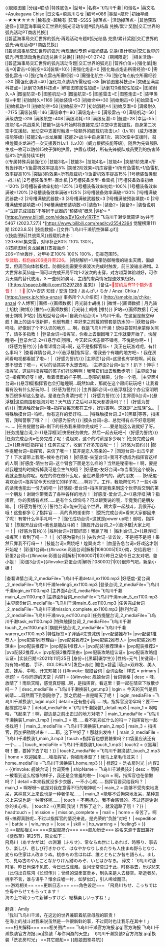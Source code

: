 {{舰娘图鉴
|分组=联动
|特殊底色=
|型号=
|名称=飞鸟川千濑
|和谐名=
|英文名=Asukagawa Chise
|日文名=飛鳥川ちせ
|编号=086
|类型=航母
|初始星级=★★★☆☆☆
|稀有度=超稀有
|阵营=SSSS
|掉落点=
|活动掉落点=
|其他获取途径=[[碧蓝海事局交汇世界的弧光活动专题#弧光结晶 兑换/累计奖励|交汇世界的弧光活动PT商店兑换]]<br>[[碧蓝海事局交汇世界的弧光·再现活动专题#弧光结晶 兑换/累计奖励|交汇世界的弧光·再现活动PT商店兑换]]<br>[[碧蓝海事局交汇世界的弧光·再现活动专题 #弧光结晶 兑换/累计奖励|交汇世界的弧光·再现活动角色自选兑换卡兑换]]
|耗时=01:37:42（期间限定）
|相关活动=[[碧蓝海事局交汇世界的弧光活动专题|交汇世界的弧光]]
|营养价值={{强化值|炮击=0|雷击=0|航空=63|装填=10}}
|需强化炮击=0
|强化每点炮击所需经验=0
|需强化雷击=0
|强化每点雷击所需经验=0
|需强化航空=76
|强化每点航空所需经验=30
|需强化装填=40
|强化每点装填所需经验=35
|解锁图鉴科技点=
|突破至满星科技点=
|达到120级科技点=
|解锁图鉴属性加成=
|达到120级属性加成=
|图鉴耐久=A
|图鉴防空=B
|图鉴机动=B
|图鉴航空=S
|图鉴雷击=E
|图鉴炮击=E
|装甲类型=中型
|初始耐久=1169
|初始装填=53
|初始命中=30
|初始炮击=0
|初始雷击=0
|初始机动=11
|初始防空=58
|初始航空=77
|初始消耗=4
|初始反潜=0
|满级耐久=7175
|满级装填=146
|满级命中=90
|满级炮击=0
|满级雷击=0
|满级机动=50
|满级防空=316
|满级航空=408
|满级消耗=13
|满级反潜=0
|航速=28
|幸运=55
|技能1名=共战乘风
|技能1=战斗开始时将直接完成1次空中支援加载，自身第二次空中支援起，发动空中支援时触发一轮额外的舰载机攻击Lv.1（Lv.10）(威力根据技能等级)
|技能2名=炎龙展翼
|技能2=战斗中自身第1次、第3次空中支援时，召唤煌翼炎龙进行一次支援轰炸Lv.1（Lv.10）(威力根据技能等级)，随后为先锋舰队生成一枚可以防御15枚子弹的护盾，护盾存续时，所有先锋舰队成员受到的伤害降低8%(护盾持续10秒)<br>{{专属特殊兵装强化}}
|技能3名=
|技能3=
|技能4名=
|技能4=
|突破1阶效果=所有轰炸机+1/鱼雷机效率提高5%
|突破2阶效果=机库容量+1/所有鱼雷机+1/鱼雷机效率提高10%
|突破3阶效果=所有舰载机+1/鱼雷机效率提高15%
|1号槽装备类型=战斗机
|2号槽装备类型=轰炸机
|3号槽装备类型=鱼雷机
|1号槽装备效率初始=120%
|2号槽装备效率初始=125%
|3号槽装备效率初始=100%
|1号槽装备效率满破=120%
|2号槽装备效率满破=125%
|3号槽装备效率满破=130%
|1号槽满破武器数=2
|2号槽满破武器数=3
|3号槽满破武器数=3
|1号槽满破预装填数=0
|2号槽满破预装填数=0
|3号槽满破预装填数=0
|装备1=
|装备2=
|装备3=
|装备说明=“立即完成加载”不等同于武器的“预装填”概念
|评价=
*[https://www.bilibili.com/video/BV1Gx4y1R7PY 飞鸟川千濑专武简评 by井号5467 (2023.7.27)]
*[https://www.bilibili.com/read/cv25542394 觉醒榜第111期 (2023.8.5)]
|技能数据=
[[文件:飞鸟川千濑航空弹幕.gif]]<br>
{{技能图标|共战乘风}}舰载机攻击：<br>
220×6hit集束雷，对甲补正80% 110% 130%。<br>
{{技能图标|炎龙展翼}}支援轰炸：<br>
206×11hit轰炸，对甲补正100% 100% 100%，伤害范围15。<br>
<span style="color:red;">专武后，标伤由206提升至226。</span>
|机制解析=1.稍带防御稍慢的输出天鹰，偏虐菜，但周回向体验极佳。防御技能需要空袭波次完成时触发，前三波输出递增。2.大世界和英仙座一同可以完成开局平均1-2波次的击穿，对方越菜体验越好，可作为天鹰的替代使用。3.一些例如演习、主线的虐菜情况提速效果很好。（[https://space.bilibili.com/13297285 虽来]）
|备注=<span style="color:red;">💓誓约后有11个额外语音！！！💓</span>
|CV=安济 知佳 / 安済 知佳 / あんざい ちか / Anzai Chika / [https://avex.jp/chika-anzai/ 事务所个人介绍页] / [http://ameblo.jp/chika-anzai 个人博客]
|画师={{画师数据 | 月光骑士胡桃 }}
|微博={{画师数据 | 月光骑士胡桃 |微博}}
|推特={{画师数据 | 月光骑士胡桃 |推特}}
|P站={{画师数据 | 月光骑士胡桃 |P站}}
|舰船型号台词=
|自我介绍台词=飞鸟川千濑，在这里是航空母舰！海上的战斗很新鲜，也很有趣！幸好来之前戴的臂套是防水的—
|获取台词=呜哇，好像到了个不认识的地方……啊，我是飞鸟川千濑！貌似要暂时承蒙你关照了，请多多指教！
|登录台词=指挥官，你看上去很困哦？工作就要开始了，快醒醒吧~
|登录台词_2={{悬浮框|哦哦，今天起床状态很不错呢。不愧是你啊~！|（好感为誓约）}}
|查看详情台词=啊，这不是指挥官嘛~！我正在玩游戏呢，有什么事吗？
|查看详情台词_2={{悬浮框|指挥官，带我去个有趣的地方吧~！我在房间看电视都看腻了啦~！|（好感为誓约）}}
|主界面1台词=这里也有学校啊。问我想不想去？嗯—，可以的话其实不太想去呢。
|主界面2台词=坐下！趴下！伸手！指挥官，这些叫指挥喵的孩子们好聪明啊！我带它们出去散散步吧！
|主界面3台词=指挥官好呀！呃，看着很累的样子啊……刚买的糖果，分你一个吧。
|主界面4台词={{悬浮框|指挥官也会打瞌睡啊…既然如此，那就在这个房间玩玩吧！让我看看有没有什么好玩的…|（好感为誓约）}}
|主界面5台词={{悬浮框|这个办公室明明东西很多却这么整洁。是谁在负责清扫呢？|（好感为誓约）}}
|主界面6台词={{悬浮框|这边周围都是海对吧？天气热了之后可以每天都游泳吗？！|（好感为誓约）}}
|普通触摸台词=哇~指挥官每天都在工作，好厉害啊。这就是“上班族”么。
|特殊触摸台词=呜哇。你有这样的爱好吗……
|特殊触摸台词_2={{黑幕|等等，指挥官，我叫警察了哦？！|（好感为誓约）}}
|摸头台词=总、总觉得有点不好意思啊~……
|任务提醒台词=剩下的任务我来替你完成吧？……要是能这么说就好了呀。
|任务提醒台词_2={{悬浮框|赶快把任务做完，然后一起去玩吧~|（好感为誓约）}}
|任务完成台词=任务完成了呢！说起来，这个的时薪是多少啊？
|任务完成台词_2={{悬浮框|指挥官！任务完成了，收到了好多东西呢ー！|（好感为誓约）}}
|邮件提醒台词=指挥官，来信了哦ー！莫非是恋人寄来的~？
|回港台词=出击辛苦了！下次请带上我哦~候补也行的！
|好感度-失望台词=我可不想成为指挥官这样的人啊
|好感度-陌生台词=这个臂套下面是怎么样的？当然是秘密啦~！啊，要是趁我睡觉的时候拆掉我可是会生气的哦？
|好感度-友好台词=每当看到这个舰装，我就会想起你呢。现在的你在做什么呢，全世界最帅气的，我的朋友……
|好感度-喜欢台词=指挥官今天也很忙的样子呢……啊对了。工作，我能帮忙吗？一些小事的话我也能出一份力的吧ー
|好感度-爱台词=指挥官是我来到这个世界后交到的第一个朋友！谢谢你带我去了各种各样的地方！
|好感度-爱台词_2={{悬浮框|咦？指挥官，你的表情有点怪……是有什么烦恼吗？可以跟我说的哦，毕竟我们是朋友嘛。|（好感为誓约）}}
|誓约台词=能来到这个世界，跟大家一起战斗，我很开心哦！这些都多亏了指挥官……真的真的谢谢你！
|委托完成台词=看来大家都回来了呢！有带什么伴手礼吗ー？
|强化成功台词=这就是power up吧！谢啦，指挥官！
|旗舰开战台词=我也是能战斗的！
|旗舰开战台词_2={{悬浮框|大家上吧ー！|（好感为誓约）}}
|胜利台词=好耶好耶！我赢了哦！
|胜利台词_2={{悬浮框|指挥官！看到了吗ー？！|（好感为誓约）}}
|失败台词=诶诶诶，不是吧不是吧！果然只靠我不行吗ー！
|技能台词=燃烧吧！煌翼炎龙！
|血量告急台词=好戏这才刚开始呢！
|彩蛋1台词={{#invoke:彩蛋台词|解析|1080005|1|0}}南，交给我吧！
|彩蛋2台词={{#invoke:彩蛋台词|解析|1080007|1|0}}昨日之敌今日之友对吧，貉小姐！
|彩蛋3台词={{#invoke:彩蛋台词|解析|1080002|1|0}}很帅气吧，新条小姐！

|查看详情台词_2_mediaFile=飞鸟川千濑detail_ex1100.mp3
|好感度-爱台词_2_mediaFile=飞鸟川千濑feeling5_ex1100.mp3
|登录台词_2_mediaFile=飞鸟川千濑login_ex1100.mp3
|主界面4台词_mediaFile=飞鸟川千濑main_4_ex1100.mp3
|主界面5台词_mediaFile=飞鸟川千濑main_5_ex1100.mp3
|主界面6台词_mediaFile=飞鸟川千濑main_6_ex1100.mp3
|任务完成台词_2_mediaFile=飞鸟川千濑mission_complete_ex1100.mp3
|胜利台词_2_mediaFile=飞鸟川千濑mvp_ex1100.mp3
|任务提醒台词_2_mediaFile=飞鸟川千濑task_ex1100.mp3
|特殊触摸台词_2_mediaFile=飞鸟川千濑touch_2_ex1100.mp3
|旗舰开战台词_2_mediaFile=飞鸟川千濑warcry_ex1100.mp3
|特性标签=子弹盾#先锋减伤
|pve配装推荐1=
|pve配装1推荐人=
|pve配装1推荐理由=
|pve配装推荐2=
|pve配装2推荐人=
|pve配装2推荐理由=
|pvp配装推荐1=
|pvp配装1推荐人=
|pvp配装1推荐理由=
|pvp配装推荐2=
|pvp配装2推荐人=
|pvp配装2推荐理由=
|pve配装攻略组认证=
|pvp配装攻略组认证=
|实装日期=2021年11月25日
|身份={{黑幕|辍学生}}
|性格=元气
|关键词=
|持有物=臂套、手环、GOLDBURN
|发色=赤红
|瞳色=碧蓝
|萌点=双辫发、美人痣、妹系、中靴、开叉短裙
}}
{{#invoke: 舰娘台词 | 台词面板 
| 样式 = primary
| 标题1 = 与你同游的天空
| 内容1 = {{#invoke: 舰娘台词 | 台词表格
  | desc = 哇，放晴了！雨后天晴，感觉真舒服…啊，是指挥官。看这里！要一起在晴空下散散步吗ー？
  | desc_mediaFile =飞鸟川千濑换装1_get.mp3
  | login = 今天的天气是雨转晴……既然雨下到刚刚停了，那之后就一直是晴天了呢！
  | login_mediaFile =飞鸟川千濑换装1_login.mp3
  | detail =还有些小雨……咦，指挥官没带伞吗？要不一起撑这把伞？
  | detail_mediaFile =飞鸟川千濑换装1_detail.mp3
  | main_1 = 啊哈哈，飞起来了！啊，那边是之前出击过的地方对吧？
  | main_1_mediaFile =飞鸟川千濑换装1_main_1.mp3
  | main_2 = 嗯……看不到彩虹什么的吗ー？指挥官也一起找找吧！
  | main_2_mediaFile =飞鸟川千濑换装1_main_2.mp3
  | main_3 = 指挥官，再加把劲跳过来！……耶，这下坐好了！那就出发咯！
  | main_3_mediaFile =飞鸟川千濑换装1_main_3.mp3
  | touch =指挥官也想要糖果吗？口袋里应该还有一个……
  | touch_mediaFile =飞鸟川千濑换装1_touch_1.mp3
  | touch2 = {{黑幕|呀！要，要掉下去了啦！}}
  | touch2_mediaFile =飞鸟川千濑换装1_touch_2.mp3
  | home = 欢迎回来……哇指挥官，你被雨淋湿了！我马上拿毛巾过来！
  | home_mediaFile =飞鸟川千濑换装1_home.mp3
  }}
| 标题2 = 洗衣房时光
| 内容2 = {{#invoke: 舰娘台词 | 台词表格
  | shipName = 飞鸟川千濑换装2
  | desc = 啊呀～被看到这么松懈的样子，我还是会害羞的啦～
  | login = 啊，指挥官也在偷懒吗？
  | detail =本来我就没多少衣服，一不小心就……指挥官要买给我吗？
  | main_1 = 啊呀呀～这是对我在意得不行的眼神呢～
  | main_2 = 能够不受拘束地发呆，某种意义上来说也是一种奢侈呢……
  | main_3 =能够不受拘束地发呆，某种意义上来说也是一种奢侈呢……
  | touch = 不用担心，我不会感冒的。不过还是谢谢你的关心啦。
  | touch2 ={{黑幕|我说！弄脏了这个，就没退路了哦！？}}
  | headtouch = <!--摸头台词-->
  | mission = <!--任务提醒-->
  | mission_complete = <!--任务完成-->
  | mail = <!--邮件提醒-->
  | home = 辛苦了。啊呀~搞得真脏呢…不过以指挥官的情况来说，是光荣的“负脏”对吧！
  | expedition = <!--委托完成-->
  | battle = <!--旗舰开战-->
  | win_mvp = <!--胜利台词-->
  | lose = <!--战斗失败-->
  | skill = <!--技能-->
  | hp_warning = <!--血量告急-->
  | feeling5 =<!--好感度-爱-->
  }}  
}}
==舰船相关==
===原型舰简介===
===舰船历史===
姓名来源于吉田兼好《徒然草》第25节，原文如下：<br>
  飛鳥川（あすかがは）の淵瀬（ふちせ）、常ならぬ世にしあれば、時移り、事去り、楽しび、悲しび行きかひて、はなやかなりしあたりも人住まぬ野らとなり、変らぬ住家は人改まりぬ。桃李もの言はねば、誰とともにか昔を語らん。まして、見ぬ古のやんごとなかりけん跡のみぞ、いとはかなき。
译文：飞鸟川时涨时落，昨日尚深不见底、今日已成浅滩。世间无常莫过于此，时移事去，乐尽悲来（此句出自陈鸿《长恨传》）；曾经的温柔富贵乡，到头来是人去楼空。斯逝者矣，桃李不言，谁与语乎？惟余丘墟一片，如梦似幻，引人唏嘘而已。<br>
==游戏相关==
===更新日志===
===角色设定===
「飛鳥川ちせ、こっちでは空母やらせてもらってます！<br>
海の上で戦うって新鮮っすけど、結構楽しいっすね！」<br><br>
翻译：Amily<br>
「我叫飞鸟川千濑，在这边的世界兼职着航空母舰的职责！<br>
在海上的战斗对我来说虽然是一件很新鲜的事，不过同时也让我乐在其中！」<br>
===相关解释===
===相关图片===
<gallery mode="packed" heights="240px">
飞鸟川千濑官方海报.jpg|官方海报
飞鸟川千濑换装官方海报.jpg|换装「与你同游的天空」
飞鸟川千濑换装2官方海报.jpg|换装「洗衣房时光」
</gallery>
==其它舰船==
{{舰娘图鉴导航}}